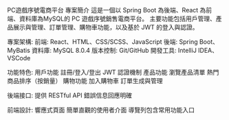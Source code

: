 PC遊戲序號電商平台
專案簡介
這是一個以 Spring Boot 為後端、React 為前端、資料庫為MySQL的 PC 遊戲序號銷售電商平台。
主要功能包括用戶管理、產品展示與管理、訂單管理、購物車功能，以及基於 JWT 的登入與認證。

專案架構:
前端: React、HTML、CSS/SCSS、JavaScript
後端: Spring Boot、MyBatis
資料庫: MySQL 8.0.4
版本控制: Git/GitHub
開發工具: IntelliJ IDEA、VSCode

功能特色:
用戶功能
註冊/登入/登出
JWT 認證機制
產品功能
瀏覽產品清單
熱門商品排序（按銷量）
購物功能
加入購物車
訂單生成與管理

後端接口:
提供 RESTful API
錯誤信息回應明確

前端設計:
響應式頁面
簡單直觀的使用者介面
導覽列包含常用功能入口
